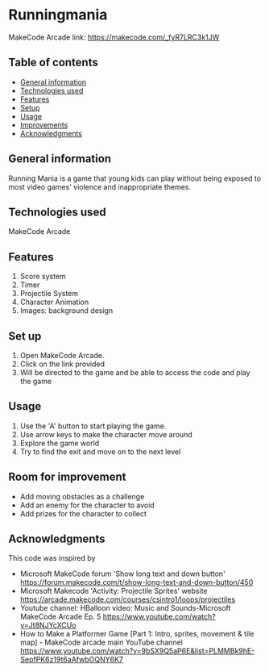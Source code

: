 # Runningmania
MakeCode Arcade link: https://makecode.com/_fyR7LRC3k1JW

## Table of contents
* [General information](#general-information)
* [Technologies used](#technologies-used)
* [Features](#Features)
* [Setup](#Setup)
* [Usage](#Usuage)
* [Improvements](#Room-for-improvemnet)
* [Acknowledgments](Acknowledgments)
  
## General information

Running Mania is a game that young kids can play without being exposed to most video games' violence and inappropriate themes.

## Technologies used 

MakeCode Arcade 

## Features

1. Score system
2. Timer
3. Projectile System
4. Character Animation
5. Images: background design

## Set up

1. Open MakeCode Arcade.
2. Click on the link provided 
3. Will be directed to the game and be able to access the code and play the game

## Usage 

1. Use the 'A' button to start playing the game.
2. Use arrow keys to make the character move around
3. Explore the game world
4. Try to find the exit and move on to the next level

## Room for improvement 

- Add moving obstacles as a challenge
- Add an enemy for the character to avoid
- Add prizes for the character to collect

## Acknowledgments 

This code was inspired by 
- Microsoft MakeCode forum  'Show long text and down button' https://forum.makecode.com/t/show-long-text-and-down-button/450
- Microsoft Makecode 'Activity: Projectile Sprites' website https://arcade.makecode.com/courses/csintro1/loops/projectiles
- Youtube channel: HBalloon  video: Music and Sounds-Microsoft MakeCode Arcade Ep. 5 https://www.youtube.com/watch?v=Jt8NJYcXCUo
- How to Make a Platformer Game [Part 1: Intro, sprites, movement & tile map] - MakeCode arcade main YouTube channel https://www.youtube.com/watch?v=9bSX9Q5aP6E&list=PLMMBk9hE-SepfPK6z19t6aAfwbOQNY6K7


